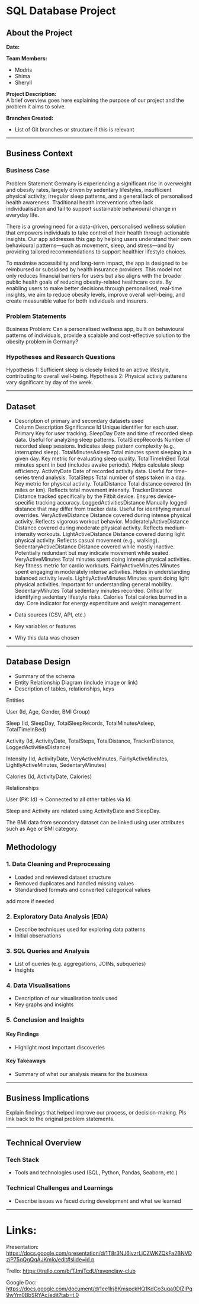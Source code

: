 # SQL Database Project

## About the Project
**Date:**  

**Team Members:**  
- Modris  
- Shima  
- Sheryll  

**Project Description:**  
A brief overview goes here explaining the purpose of our project and the problem it aims to solve.

**Branches Created:**  
- List of Git branches or structure if this is relevant

---

## Business Context

### Business Case  
Problem Statement
Germany is experiencing a significant rise in overweight and obesity rates, largely driven by sedentary lifestyles, insufficient physical activity, irregular sleep patterns, and a general lack of personalised health awareness. Traditional health interventions often lack individualisation and fail to support sustainable behavioural change in everyday life.

There is a growing need for a data-driven, personalised wellness solution that empowers individuals to take control of their health through actionable insights. Our app addresses this gap by helping users understand their own behavioural patterns—such as movement, sleep, and stress—and by providing tailored recommendations to support healthier lifestyle choices.

To maximise accessibility and long-term impact, the app is designed to be reimbursed or subsidised by health insurance providers. This model not only reduces financial barriers for users but also aligns with the broader public health goals of reducing obesity-related healthcare costs. By enabling users to make better decisions through personalised, real-time insights, we aim to reduce obesity levels, improve overall well-being, and create measurable value for both individuals and insurers.

### Problem Statements  
Business Problem: Can a personalised wellness app, built on behavioural patterns of individuals, provide a scalable and cost-effective solution to the obesity problem in Germany?

### Hypotheses and Research Questions  
Hypothesis 1: Sufficient sleep is closely linked to an active lifestyle, contributing to overall well-being.
Hypothesis 2: Physical activiy patterens vary significant by day of the week. 

---

## Dataset

- Description of primary and secondary datasets used  
Column	Description	Significance
Id	Unique identifier for each user.	Primary Key for user tracking.
SleepDay	Date and time of recorded sleep data.	Useful for analyzing sleep patterns.
TotalSleepRecords	Number of recorded sleep sessions.	Indicates sleep pattern complexity (e.g., interrupted sleep).
TotalMinutesAsleep	Total minutes spent sleeping in a given day.	Key metric for evaluating sleep quality.
TotalTimeInBed	Total minutes spent in bed (includes awake periods).	Helps calculate sleep efficiency.
ActivityDate	Date of recorded activity data.	Useful for time-series trend analysis.
TotalSteps	Total number of steps taken in a day.	Key metric for physical activity.
TotalDistance	Total distance covered (in miles or km).	Reflects total movement intensity.
TrackerDistance	Distance tracked specifically by the Fitbit device.	Ensures device-specific tracking accuracy.
LoggedActivitiesDistance	Manually logged distance that may differ from tracker data.	Useful for identifying manual overrides.
VeryActiveDistance	Distance covered during intense physical activity.	Reflects vigorous workout behavior.
ModeratelyActiveDistance	Distance covered during moderate physical activity.	Reflects medium-intensity workouts.
LightActiveDistance	Distance covered during light physical activity.	Reflects casual movement (e.g., walking).
SedentaryActiveDistance	Distance covered while mostly inactive.	Potentially redundant but may indicate movement while seated.
VeryActiveMinutes	Total minutes spent doing intense physical activities.	Key fitness metric for cardio workouts.
FairlyActiveMinutes	Minutes spent engaging in moderately intense activities.	Helps in understanding balanced activity levels.
LightlyActiveMinutes	Minutes spent doing light physical activities.	Important for understanding general mobility.
SedentaryMinutes	Total sedentary minutes recorded.	Critical for identifying sedentary lifestyle risks.
Calories	Total calories burned in a day.	Core indicator for energy expenditure and weight management.

- Data sources (CSV, API, etc.)  
- Key variables or features  
- Why this data was chosen

---

## Database Design

- Summary of the schema  
- Entity Relationship Diagram (include image or link)  
- Description of tables, relationships, keys

Entities

User (Id, Age, Gender, BMI Group)

Sleep (Id, SleepDay, TotalSleepRecords, TotalMinutesAsleep, TotalTimeInBed)

Activity (Id, ActivityDate, TotalSteps, TotalDistance, TrackerDistance, LoggedActivitiesDistance)

Intensity (Id, ActivityDate, VeryActiveMinutes, FairlyActiveMinutes, LightlyActiveMinutes, SedentaryMinutes)

Calories (Id, ActivityDate, Calories)

Relationships

User (PK: Id) → Connected to all other tables via Id.

Sleep and Activity are related using ActivityDate and SleepDay.

The BMI data from secondary dataset can be linked using user attributes such as Age or BMI category.

## Methodology

### 1. Data Cleaning and Preprocessing  
- Loaded and reviewed dataset structure  
- Removed duplicates and handled missing values  
- Standardised formats and converted categorical values

add more if needed

### 2. Exploratory Data Analysis (EDA)  
- Describe techniques used for exploring data patterns  
- Initial observations

### 3. SQL Queries and Analysis  
- List of queries (e.g. aggregations, JOINs, subqueries)  
- Insights 

### 4. Data Visualisations  
- Description of our visualisation tools used  
- Key graphs and insights

### 5. Conclusion and Insights  

#### Key Findings  
- Highlight most important discoveries

#### Key Takeaways  
- Summary of what our analysis means for the business

---

## Business Implications  
Explain findings that helped improve our process, or decision-making. Pls link back to the original problem statements.

---

## Technical Overview

### Tech Stack  
- Tools and technologies used (SQL, Python, Pandas, Seaborn, etc.)

### Technical Challenges and Learnings  
- Describe issues we faced during development and what we learned 

---


# Links: 
Presentation: https://docs.google.com/presentation/d/1T8r3NJ6lvzrLjCZWKZQkFa2BNVDzjP75qQgQqAJKmIo/edit#slide=id.p

Trello: https://trello.com/b/TJmjTcdU/ravenclaw-club

Google Doc: https://docs.google.com/document/d/1ee1Irj8KmspckHQ1KdCo3uqa0DlZIPq9wYm0BbSRYAc/edit?tab=t.0
